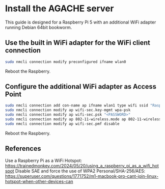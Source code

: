 # Install the AGACHE server

This guide is designed for a Raspberry Pi 5 with an additional WiFi adapter running Debian 64bit bookworm.

## Use the built in WiFi adapter for the WiFi client connection

```bash
sudo nmcli connection modify preconfigured ifname wlan0
```

Reboot the Raspberry.

## Configure the additional WiFi adapter as Access Point

```bash
sudo nmcli connection add con-name ap ifname wlan1 type wifi ssid "Raspberry Pi AP 01"
sudo nmcli connection modify ap wifi-sec.key-mgmt wpa-psk
sudo nmcli connection modify ap wifi-sec.psk "<PASSWORD>"
sudo nmcli connection modify ap 802-11-wireless.mode ap 802-11-wireless.band bg ipv4.method shared
sudo nmcli connection modify ap wifi-sec.pmf disable
```

Reboot the Raspberry.

## References

Use a Raspberry Pi as a WiFi Hotspot: https://trainedmonkey.com/2024/05/20/using_a_raspberry_pi_as_a_wifi_hotspot
Disable SAE and force the use of WPA2 Personal/SHA-256/AES: https://superuser.com/questions/1771752/m1-macbook-pro-cant-join-linux-hotspot-when-other-devices-can
